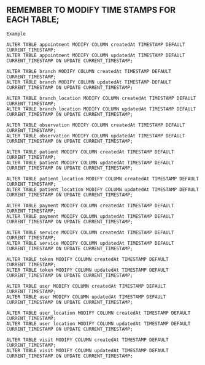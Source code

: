 ## REMEMBER TO MODIFY TIME STAMPS FOR EACH TABLE;
    Example

    ALTER TABLE appointment MODIFY COLUMN createdAt TIMESTAMP DEFAULT CURRENT_TIMESTAMP;
    ALTER TABLE appointment MODIFY COLUMN updatedAt TIMESTAMP DEFAULT CURRENT_TIMESTAMP ON UPDATE CURRENT_TIMESTAMP;

    ALTER TABLE branch MODIFY COLUMN createdAt TIMESTAMP DEFAULT CURRENT_TIMESTAMP;
    ALTER TABLE branch MODIFY COLUMN updatedAt TIMESTAMP DEFAULT CURRENT_TIMESTAMP ON UPDATE CURRENT_TIMESTAMP;

    ALTER TABLE branch_location MODIFY COLUMN createdAt TIMESTAMP DEFAULT CURRENT_TIMESTAMP;
    ALTER TABLE branch_location MODIFY COLUMN updatedAt TIMESTAMP DEFAULT CURRENT_TIMESTAMP ON UPDATE CURRENT_TIMESTAMP;

    ALTER TABLE observation MODIFY COLUMN createdAt TIMESTAMP DEFAULT CURRENT_TIMESTAMP;
    ALTER TABLE observation MODIFY COLUMN updatedAt TIMESTAMP DEFAULT CURRENT_TIMESTAMP ON UPDATE CURRENT_TIMESTAMP;

    ALTER TABLE patient MODIFY COLUMN createdAt TIMESTAMP DEFAULT CURRENT_TIMESTAMP;
    ALTER TABLE patient MODIFY COLUMN updatedAt TIMESTAMP DEFAULT CURRENT_TIMESTAMP ON UPDATE CURRENT_TIMESTAMP;

    ALTER TABLE patient_location MODIFY COLUMN createdAt TIMESTAMP DEFAULT CURRENT_TIMESTAMP;
    ALTER TABLE patient_location MODIFY COLUMN updatedAt TIMESTAMP DEFAULT CURRENT_TIMESTAMP ON UPDATE CURRENT_TIMESTAMP;

    ALTER TABLE payment MODIFY COLUMN createdAt TIMESTAMP DEFAULT CURRENT_TIMESTAMP;
    ALTER TABLE payment MODIFY COLUMN updatedAt TIMESTAMP DEFAULT CURRENT_TIMESTAMP ON UPDATE CURRENT_TIMESTAMP;

    ALTER TABLE service MODIFY COLUMN createdAt TIMESTAMP DEFAULT CURRENT_TIMESTAMP;
    ALTER TABLE service MODIFY COLUMN updatedAt TIMESTAMP DEFAULT CURRENT_TIMESTAMP ON UPDATE CURRENT_TIMESTAMP;

    ALTER TABLE token MODIFY COLUMN createdAt TIMESTAMP DEFAULT CURRENT_TIMESTAMP;
    ALTER TABLE token MODIFY COLUMN updatedAt TIMESTAMP DEFAULT CURRENT_TIMESTAMP ON UPDATE CURRENT_TIMESTAMP;

    ALTER TABLE user MODIFY COLUMN createdAt TIMESTAMP DEFAULT CURRENT_TIMESTAMP;
    ALTER TABLE user MODIFY COLUMN updatedAt TIMESTAMP DEFAULT CURRENT_TIMESTAMP ON UPDATE CURRENT_TIMESTAMP;

    ALTER TABLE user_location MODIFY COLUMN createdAt TIMESTAMP DEFAULT CURRENT_TIMESTAMP;
    ALTER TABLE user_location MODIFY COLUMN updatedAt TIMESTAMP DEFAULT CURRENT_TIMESTAMP ON UPDATE CURRENT_TIMESTAMP;

    ALTER TABLE visit MODIFY COLUMN createdAt TIMESTAMP DEFAULT CURRENT_TIMESTAMP;
    ALTER TABLE visit MODIFY COLUMN updatedAt TIMESTAMP DEFAULT CURRENT_TIMESTAMP ON UPDATE CURRENT_TIMESTAMP;